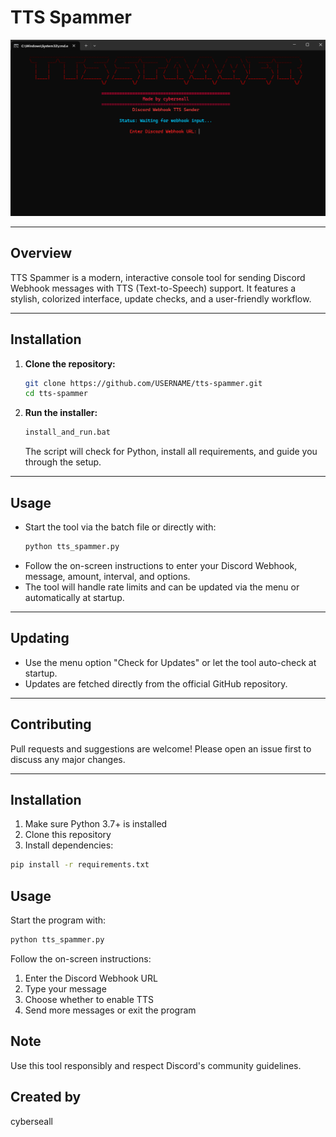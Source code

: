 # TTS Spammer

![TTS Spammer](spammer.png)

---

## Overview
TTS Spammer is a modern, interactive console tool for sending Discord Webhook messages with TTS (Text-to-Speech) support. It features a stylish, colorized interface, update checks, and a user-friendly workflow.

---

## Installation
1. **Clone the repository:**
   ```bash
   git clone https://github.com/USERNAME/tts-spammer.git
   cd tts-spammer
   ```
2. **Run the installer:**
   ```bash
   install_and_run.bat
   ```
   The script will check for Python, install all requirements, and guide you through the setup.

---

## Usage
- Start the tool via the batch file or directly with:
  ```bash
  python tts_spammer.py
  ```
- Follow the on-screen instructions to enter your Discord Webhook, message, amount, interval, and options.
- The tool will handle rate limits and can be updated via the menu or automatically at startup.

---

## Updating
- Use the menu option "Check for Updates" or let the tool auto-check at startup.
- Updates are fetched directly from the official GitHub repository.

---

## Contributing
Pull requests and suggestions are welcome! Please open an issue first to discuss any major changes.

---


## Installation

1. Make sure Python 3.7+ is installed
2. Clone this repository
3. Install dependencies:
```bash
pip install -r requirements.txt
```

## Usage

Start the program with:
```bash
python tts_spammer.py
```

Follow the on-screen instructions:
1. Enter the Discord Webhook URL
2. Type your message
3. Choose whether to enable TTS
4. Send more messages or exit the program

##  Note

Use this tool responsibly and respect Discord's community guidelines.

## Created by
cyberseall 
